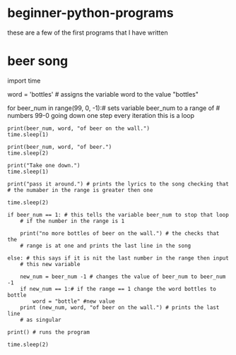 # beginner-python-programs
these are a few of the first programs that I have written 

# beer song

import time

word = 'bottles' # assigns the variable word to the value "bottles"

for beer_num in range(99, 0, -1):# sets variable beer_num to a range of
    # numbers 99-0 going down one step every iteration this is a loop
    
    
    print(beer_num, word, "of beer on the wall.")
    time.sleep(1)
    
    print(beer_num, word, "of beer.")
    time.sleep(2)
    
    print("Take one down.")
    time.sleep(1)
    
    print("pass it around.") # prints the lyrics to the song checking that
    # the numaber in the range is greater then one

    time.sleep(2)
    
    if beer_num == 1: # this tells the variable beer_num to stop that loop
        # if the number in the range is 1

        print("no more bottles of beer on the wall.") # the checks that the
        # range is at one and prints the last line in the song

    else: # this says if it is nit the last number in the range then input
        # this new variable

        new_num = beer_num -1 # changes the value of beer_num to beer_num -1
        if new_num == 1:# if the range == 1 change the word bottles to bottle
            word = "bottle" #new value
        print (new_num, word, "of beer on the wall.") # prints the last line
        # as singular

    print() # runs the program

    time.sleep(2)
